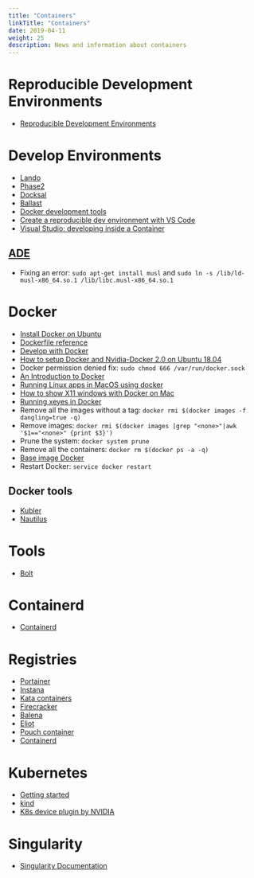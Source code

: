 ```yaml
---
title: "Containers"
linkTitle: "Containers"
date: 2019-04-11
weight: 25
description: News and information about containers
---
```

# Reproducible Development Environments
* [Reproducible Development Environments](https://garbas.si/2015/reproducible-development-environments.html)

# Develop Environments
* [Lando](https://github.com/lando/lando)
* [Phase2](https://github.com/phase2)
* [Docksal](https://github.com/docksal/docksal)
* [Ballast](https://github.com/digitalpulp/ballast)
* [Docker development tools](https://www.docker.com/products/developer-tools)
* [Create a reproducible dev environment with VS Code](https://medium.com/swlh/create-a-reproducible-dev-environment-with-vs-code-fd89285644da)
* [Visual Studio: developing inside a Container](https://code.visualstudio.com/docs/remote/containers)

## [ADE](https://ade-cli.readthedocs.io/en/latest/#)
* Fixing an error: `sudo apt-get install musl` and `sudo ln -s /lib/ld-musl-x86_64.so.1 /lib/libc.musl-x86_64.so.1`

# Docker
* [Install Docker on Ubuntu](https://docs.docker.com/engine/install/ubuntu/)
* [Dockerfile reference](https://docs.docker.com/engine/reference/builder/)
* [Develop with Docker](https://docs.docker.com/develop/)
* [How to setup Docker and Nvidia-Docker 2.0 on Ubuntu 18.04](https://cnvrg.io/how-to-setup-docker-and-nvidia-docker-2-0-on-ubuntu-18-04/)
* Docker permission denied fix: `sudo chmod 666 /var/run/docker.sock`
* [An Introduction to Docker](http://odewahn.github.io/docker-jumpstart/)
* [Running Linux apps in MacOS using docker](http://shanavasv.com/running-linux-apps-in-macos-using-docker/)
* [How to show X11 windows with Docker on Mac](https://medium.com/@mreichelt/how-to-show-x11-windows-within-docker-on-mac-50759f4b65cb)
* [Running xeyes in Docker](http://nelkinda.com/blog/xeyes-in-docker/)
* Remove all the images without a tag: `docker rmi $(docker images -f dangling=true -q)`
* Remove <none> images: `docker rmi $(docker images |grep "<none>"|awk '$1=="<none>" {print $3}')`
* Prune the system: `docker system prune`
* Remove all the containers: `docker rm $(docker ps -a -q)`
* [Base image Docker](https://phusion.github.io/baseimage-docker/)
* Restart Docker: `service docker restart`

## Docker tools
* [Kubler](https://www.elttam.com/blog/kubler/)
* [Nautilus](https://nautilusdev.com/)

# Tools
* [Bolt](https://puppetlabs.github.io/bolt/)

# Containerd
* [Containerd](https://containerd.io/)

# Registries

* [Portainer](https://www.portainer.io/)
* [Instana](https://www.instana.com/)
* [Kata containers](https://katacontainers.io/)
* [Firecracker](https://firecracker-microvm.github.io/)
* [Balena](https://www.balena.io/)
* [Eliot](https://docs.eliot.run/)
* [Pouch container](https://pouchcontainer.io/)
* [Containerd](https://containerd.io/)

# Kubernetes
* [Getting started](https://www.kubeflow.org/docs/started/getting-started/)
* [kind](https://kind.sigs.k8s.io/)
* [K8s device plugin by NVIDIA](https://github.com/NVIDIA/k8s-device-plugin)

# Singularity

* [Singularity Documentation](https://www.sylabs.io/docs/)
